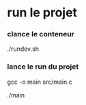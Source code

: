 # run le projet 
### clance le conteneur

./rundev.sh

### lance le run du projet

gcc -o main src/main.c

./main